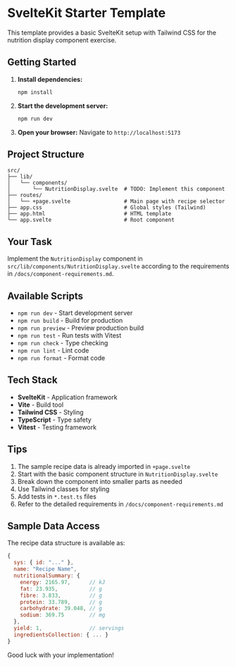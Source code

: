 # SvelteKit Starter Template

This template provides a basic SvelteKit setup with Tailwind CSS for the nutrition display component exercise.

## Getting Started

1. **Install dependencies:**
   ```bash
   npm install
   ```

2. **Start the development server:**
   ```bash
   npm run dev
   ```

3. **Open your browser:**
   Navigate to `http://localhost:5173`

## Project Structure

```
src/
├── lib/
│   └── components/
│       └── NutritionDisplay.svelte  # TODO: Implement this component
├── routes/
│   └── +page.svelte                 # Main page with recipe selector
├── app.css                          # Global styles (Tailwind)
├── app.html                         # HTML template
└── app.svelte                       # Root component
```

## Your Task

Implement the `NutritionDisplay` component in `src/lib/components/NutritionDisplay.svelte` according to the requirements in `/docs/component-requirements.md`.

## Available Scripts

- `npm run dev` - Start development server
- `npm run build` - Build for production
- `npm run preview` - Preview production build
- `npm run test` - Run tests with Vitest
- `npm run check` - Type checking
- `npm run lint` - Lint code
- `npm run format` - Format code

## Tech Stack

- **SvelteKit** - Application framework
- **Vite** - Build tool
- **Tailwind CSS** - Styling
- **TypeScript** - Type safety
- **Vitest** - Testing framework

## Tips

1. The sample recipe data is already imported in `+page.svelte`
2. Start with the basic component structure in `NutritionDisplay.svelte`
3. Break down the component into smaller parts as needed
4. Use Tailwind classes for styling
5. Add tests in `*.test.ts` files
6. Refer to the detailed requirements in `/docs/component-requirements.md`

## Sample Data Access

The recipe data structure is available as:
```javascript
{
  sys: { id: "..." },
  name: "Recipe Name",
  nutritionalSummary: {
    energy: 2165.97,      // kJ
    fat: 23.935,          // g
    fibre: 3.833,         // g
    protein: 33.789,      // g
    carbohydrate: 39.048, // g
    sodium: 369.75        // mg
  },
  yield: 1,               // servings
  ingredientsCollection: { ... }
}
```

Good luck with your implementation!